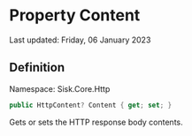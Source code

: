# Property Content
Last updated: Friday, 06 January 2023

## Definition
Namespace: Sisk.Core.Http

```csharp
public HttpContent? Content { get; set; }
```

Gets or sets the HTTP response body contents.


